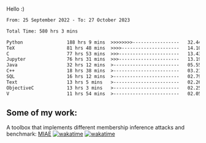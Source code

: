 Hello :)


<!--START_SECTION:waka-->

```txt
From: 25 September 2022 - To: 27 October 2023

Total Time: 580 hrs 3 mins

Python                188 hrs 9 mins  >>>>>>>>-----------------   32.44 %
TeX                   81 hrs 48 mins  >>>>---------------------   14.10 %
C                     77 hrs 53 mins  >>>----------------------   13.43 %
Jupyter               76 hrs 31 mins  >>>----------------------   13.19 %
Java                  32 hrs 12 mins  >------------------------   05.55 %
C++                   18 hrs 38 mins  >------------------------   03.21 %
SQL                   16 hrs 12 mins  >------------------------   02.79 %
Text                  13 hrs 5 mins   >------------------------   02.26 %
ObjectiveC            13 hrs 3 mins   >------------------------   02.25 %
V                     11 hrs 54 mins  >------------------------   02.05 %
```

<!--END_SECTION:waka-->

## Some of my work: 

A toolbox that implements different membership inference attacks and benchmark: [MIAE](https://github.com/RPI-DSPlab) [![wakatime](https://wakatime.com/badge/user/18ac89f5-baf8-49e6-a5ee-d9272435ce3a/project/3e6541fd-578f-4d9d-9080-f2a42b2d10e1.svg)](https://wakatime.com/badge/user/18ac89f5-baf8-49e6-a5ee-d9272435ce3a/project/3e6541fd-578f-4d9d-9080-f2a42b2d10e1) [![wakatime](https://wakatime.com/badge/user/18ac89f5-baf8-49e6-a5ee-d9272435ce3a/project/5d5826e9-c6d6-4d86-8b00-0d1608c5f167.svg)](https://wakatime.com/badge/user/18ac89f5-baf8-49e6-a5ee-d9272435ce3a/project/5d5826e9-c6d6-4d86-8b00-0d1608c5f167)
